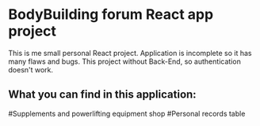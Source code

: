 # BodyBuilding forum React app project

This is me small personal React project. 
Application is incomplete so it has many flaws and bugs. 
This project without Back-End, so authentication doesn't work.

## What you can find in this application:
#Supplements and powerlifting equipment shop
#Personal records table
